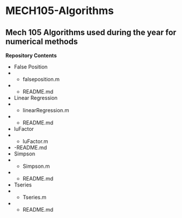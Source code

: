 # MECH105-Algorithms
Mech 105 Algorithms used during the year for numerical methods
---
**Repository Contents**
- False Position
- - falseposition.m
- - README.md
- Linear Regression
- - linearRegression.m
- - README.md
- luFactor
- - luFactor.m
- -README.md
- Simpson
- - Simpson.m
- - README.md
- Tseries
- - Tseries.m
- - README.md
